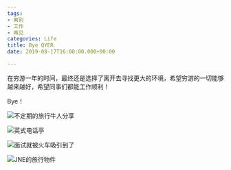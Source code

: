 ```yaml
---
tags:
- 离别
- 工作
- 再见
categories: Life
title: Bye QYER
date: 2019-08-17T16:00:00.000+00:00

---
```

在穷游一年的时间，最终还是选择了离开去寻找更大的环境，希望穷游的一切能够越来越好，希望同事们都能工作顺利！

Bye！

![](/media/微信图片_20190818011937_rc9nev.jpg "不定期的旅行牛人分享")

![](/media/微信图片_20190818011907_hxhh3l.jpg "英式电话亭")

![](/media/微信图片_20190818011927_vj5kxb.jpg "面试就被火车吸引到了")

![](/media/微信图片_20190818011931_owanyw.jpg "JNE的旅行物件")